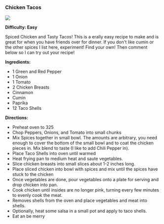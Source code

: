 ### Chicken Tacos

<img src="/images/cooking/tacos.jpg">

**Difficulty: Easy**

Spiced Chicken and Tasty Tacos! This is a erally easy recipe to make and is great for when you have friends over for dinner. If you don't like cumin or the other spices I list here, experiment! Find your own! Then comment below so I can try out your recipe! 

**Ingredients:**

- 1 Green and Red Pepper
- 1 Onion
- 1 Tomato
- 2 Chicken Breasts
- Cinnamon
- Cumin
- Paprika
- 12 Taco Shells

**Directions:**

- Preheat oven to 325
- Chop Peppers, Onions, and Tomato into small chunks
- Mix Spices together in small bowl. The amounts are arbitrary, you need enough to cover the bottom of the small bowl and to coat the chicken pieces in. Mix blend to taste (I like to add Chili Pepper in). 
- Place Taco Shells into oven until warmed
- Heat frying pan to medium heat and saute vegetables.
- Slice chicken breasts into small slices about 1-2 inches long.
- Place sliced chicken into bowl with spices and mix until  the spices have stuck to the chicken
- Once vegetables are done, pour vegetables onto a plate for serving and drop chicken into pan.
- Cook chicken until insides are no longer pink, turning every few minutes to evenly cook the meat. 
- Removes shells from the oven and place vegetables and meat into shells. 
- Optionally, heat some salsa in a small pot and apply to taco shells.
- Eat an be merry
		